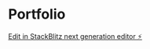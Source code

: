 # Portfolio

[Edit in StackBlitz next generation editor ⚡️](https://stackblitz.com/~/github.com/VemulaDowtyasriprasanth/Portfolio)